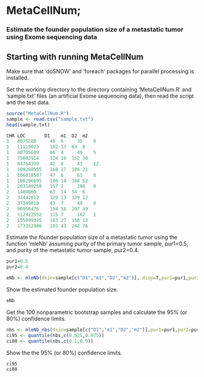 # MetaCellNum;
### Estimate the founder population size of a metastatic tumor using Exome sequencing data




## Starting with running MetaCellNum

Make sure that ‘doSNOW’ and ’foreach’ packages for parallel processing is installed.


Set the working directory to the directory containing ‘MetaCellNum.R’ and ‘sample.txt’ files (an artificial Exome sequencing data), then read the script and the test data.

```R
source("MetaCellNum.R")
sample <- read.csv("sample.txt")
head(sample.txt)

CHR	LOC		  D1	m1	D2	m2
1	8075288		46	6	  35	8
1	11115023	102	13	63	0
1	40705699	66	4	  49	5
1	75602914	124	16	152	30
1	84764399	42	8	  43	12
1	109268555	168	17	106	21
1	166818507	47	6	  63	0
1	186296695	186	14	188	52
1	203140258	157	2	  196	0
2	1480860		63	14	54	6
2	33442612	129	13	139	12
2	37349810	43	7	  49	0
2	96956476	194	50	207	49
2	112922552	115	7	  182	1
2	155099385	183	27	158	13
2	173352986	193	43	242	76
```

Estimate the founder population size of a metastatic tumor using the function ‘mleNb’ assuming 
purity of the primary tumor sample, pur1=0.5, and purity of the metastatic tumor sample, pur2=0.4.

```R
pur1=0.5
pur2=0.4

eNb <- mleNb(dsin=sample[c("D1","m1","D2","m2")], disp=T,pur1=pur1,pur2=pur2, min_m1=2) 

```

Show the estimated founder population size.

```R
eNb
```

Get the 100 nonparametric bootstrap samples and calculate the 95% (or 80%) confidence limits.

```R
nbs <- mleNb_nbs(dsin=sample[c("D1","m1","D2","m2")],pur1=pur1,pur2=pur2,reps=100,clusters=2,min_m1=2)
ci95 <- quantile(nbs,c(0.025,0.975))
ci80 <- quantile(nbs,c(0.1,0.9))

```

Show the the 95% (or 80%) confidence limits.

```R
ci95
ci80
```
